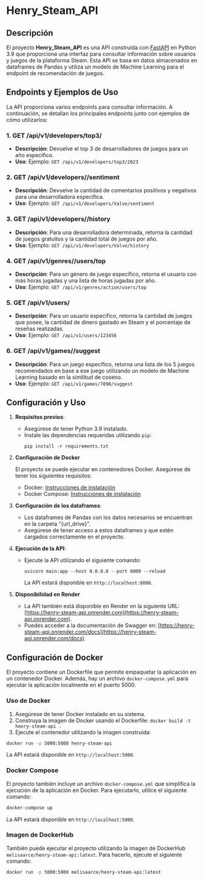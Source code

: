 # Henry_Steam_API

## Descripción

El proyecto **Henry_Steam_API** es una API construida con [FastAPI](https://fastapi.tiangolo.com/) en Python 3.9 que proporciona una interfaz para consultar información sobre usuarios y juegos de la plataforma Steam. Esta API se basa en datos almacenados en dataframes de Pandas y utiliza un modelo de Machine Learning para el endpoint de recomendación de juegos.

## Endpoints y Ejemplos de Uso

La API proporciona varios endpoints para consultar información. A continuación, se detallan los principales endpoints junto con ejemplos de cómo utilizarlos:

### 1. GET /api/v1/developers/top3/

- **Descripción**: Devuelve el top 3 de desarrolladores de juegos para un año específico.
- **Uso**: Ejemplo: `GET /api/v1/developers/top3/2023`

### 2. GET /api/v1/developers//sentiment

- **Descripción**: Devuelve la cantidad de comentarios positivos y negativos para una desarrolladora específica.
- **Uso**: Ejemplo: `GET /api/v1/developers/Valve/sentiment`

### 3. GET /api/v1/developers//history

- **Descripción**: Para una desarrolladora determinada, retorna la cantidad de juegos gratuitos y la cantidad total de juegos por año.
- **Uso**: Ejemplo: `GET /api/v1/developers/Valve/history`

### 4. GET /api/v1/genres//users/top

- **Descripción**: Para un género de juego específico, retorna el usuario con más horas jugadas y una lista de horas jugadas por año.
- **Uso**: Ejemplo: `GET /api/v1/genres/action/users/top`

### 5. GET /api/v1/users/

- **Descripción**: Para un usuario específico, retorna la cantidad de juegos que posee, la cantidad de dinero gastado en Steam y el porcentaje de reseñas realizadas.
- **Uso**: Ejemplo: `GET /api/v1/users/123456`

### 6. GET /api/v1/games//suggest

- **Descripción**: Para un juego específico, retorna una lista de los 5 juegos recomendados en base a ese juego utilizando un modelo de Machine Learning basado en la similitud de coseno.
- **Uso**: Ejemplo: `GET /api/v1/games/7890/suggest`

## Configuración y Uso

1. **Requisitos previos**:

   - Asegúrese de tener Python 3.9 instalado.
   - Instale las dependencias requeridas utilizando `pip`:
     ```
     pip install -r requirements.txt
     ```
2. **Configuración de Docker**

   El proyecto se puede ejecutar en contenedores Docker. Asegúrese de tener los siguientes requisitos:

   - Docker: [Instrucciones de instalación](https://docs.docker.com/get-docker/)
   - Docker Compose: [Instrucciones de instalación](https://docs.docker.com/compose/install/)
3. **Configuración de los dataframes**:

   - Los dataframes de Pandas con los datos necesarios se encuentran en la carpeta "{url_drive}".
   - Asegúrese de tener acceso a estos dataframes y que estén cargados correctamente en el proyecto.
4. **Ejecución de la API**:

   - Ejecute la API utilizando el siguiente comando:

     ```
     uvicorn main:app --host 0.0.0.0 --port 8000 --reload
     ```

     La API estará disponible en `http://localhost:8000`.
5. **Disponibilidad en Render**

   - La API también está disponible en Render en la siguiente URL: [https://henry-steam-api.onrender.com](https://henry-steam-api.onrender.com).
   - Puedes acceder a la documentación de Swagger en: [https://henry-steam-api.onrender.com/docs](https://henry-steam-api.onrender.com/docs)

## Configuración de Docker

El proyecto contiene un Dockerfile que permite empaquetar la aplicación en un contenedor Docker. Además, hay un archivo `docker-compose.yml` para ejecutar la aplicación localmente en el puerto 5000.

### Uso de Docker

1. Asegúrese de tener Docker instalado en su sistema.
2. Construya la imagen de Docker usando el Dockerfile:
   `docker build -t henry-steam-api .`
3. Ejecute el contenedor utilizando la imagen construida:

```bash
docker run -p 5000:5000 henry-steam-api
```

La API estará disponible en `http://localhost:5000`.

### Docker Compose

El proyecto también incluye un archivo `docker-compose.yml` que simplifica la ejecución de la aplicación en Docker. Para ejecutarlo, utilice el siguiente comando:

```bash
docker-compose up
```

La API estará disponible en `http://localhost:5000`.

### Imagen de DockerHub

También puede ejecutar el proyecto utilizando la imagen de DockerHub `melisaarce/henry-steam-api:latest`. Para hacerlo, ejecute el siguiente comando:

```bash
docker run -p 5000:5000 melisaarce/henry-steam-api:latest
```
